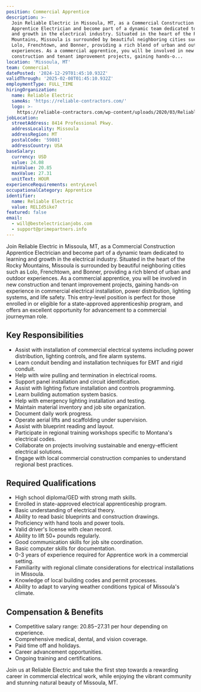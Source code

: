 ```yaml
---
position: Commercial Apprentice
description: >-
  Join Reliable Electric in Missoula, MT, as a Commercial Construction
  Apprentice Electrician and become part of a dynamic team dedicated to learning
  and growth in the electrical industry. Situated in the heart of the Rocky
  Mountains, Missoula is surrounded by beautiful neighboring cities such as
  Lolo, Frenchtown, and Bonner, providing a rich blend of urban and outdoor
  experiences. As a commercial apprentice, you will be involved in new
  construction and tenant improvement projects, gaining hands-o...
location: 'Missoula, MT'
team: Commercial
datePosted: '2024-12-29T01:45:10.932Z'
validThrough: '2025-02-08T01:45:10.932Z'
employmentType: FULL_TIME
hiringOrganization:
  name: Reliable Electric
  sameAs: 'https://reliable-contractors.com/'
  logo: >-
    https://reliable-contractors.com/wp-content/uploads/2020/03/Reliable-Electric-Logo.jpg
jobLocation:
  streetAddress: 8414 Professional Pkwy.
  addressLocality: Missoula
  addressRegion: MT
  postalCode: '59801'
  addressCountry: USA
baseSalary:
  currency: USD
  value: 24.08
  minValue: 20.85
  maxValue: 27.31
  unitText: HOUR
experienceRequirements: entryLevel
occupationalCategory: Apprentice
identifier:
  name: Reliable Electric
  value: RELId5ike7
featured: false
email:
  - will@bestelectricianjobs.com
  - support@primepartners.info
---
```




Join Reliable Electric in Missoula, MT, as a Commercial Construction Apprentice Electrician and become part of a dynamic team dedicated to learning and growth in the electrical industry. Situated in the heart of the Rocky Mountains, Missoula is surrounded by beautiful neighboring cities such as Lolo, Frenchtown, and Bonner, providing a rich blend of urban and outdoor experiences. As a commercial apprentice, you will be involved in new construction and tenant improvement projects, gaining hands-on experience in commercial electrical installation, power distribution, lighting systems, and life safety. This entry-level position is perfect for those enrolled in or eligible for a state-approved apprenticeship program, and offers an excellent opportunity for advancement to a commercial journeyman role.

## Key Responsibilities

- Assist with installation of commercial electrical systems including power distribution, lighting controls, and fire alarm systems.
- Learn conduit bending and installation techniques for EMT and rigid conduit.
- Help with wire pulling and termination in electrical rooms.
- Support panel installation and circuit identification.
- Assist with lighting fixture installation and controls programming.
- Learn building automation system basics.
- Help with emergency lighting installation and testing.
- Maintain material inventory and job site organization.
- Document daily work progress.
- Operate aerial lifts and scaffolding under supervision.
- Assist with blueprint reading and layout.
- Participate in regional training workshops specific to Montana's electrical codes.
- Collaborate on projects involving sustainable and energy-efficient electrical solutions.
- Engage with local commercial construction companies to understand regional best practices.

## Required Qualifications

- High school diploma/GED with strong math skills.
- Enrolled in state-approved electrical apprenticeship program.
- Basic understanding of electrical theory.
- Ability to read basic blueprints and construction drawings.
- Proficiency with hand tools and power tools.
- Valid driver's license with clean record.
- Ability to lift 50+ pounds regularly.
- Good communication skills for job site coordination.
- Basic computer skills for documentation.
- 0-3 years of experience required for Apprentice work in a commercial setting.
- Familiarity with regional climate considerations for electrical installations in Missoula.
- Knowledge of local building codes and permit processes.
- Ability to adapt to varying weather conditions typical of Missoula's climate.

## Compensation & Benefits

- Competitive salary range: $20.85-$27.31 per hour depending on experience.
- Comprehensive medical, dental, and vision coverage.
- Paid time off and holidays.
- Career advancement opportunities.
- Ongoing training and certifications.

Join us at Reliable Electric and take the first step towards a rewarding career in commercial electrical work, while enjoying the vibrant community and stunning natural beauty of Missoula, MT.
